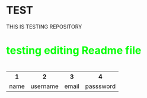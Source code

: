 # TEST
THIS IS TESTING REPOSITORY
<h1 style="color:#0F0;" > testing editing Readme file <h1>
<table>
  <tr>
    <th>1</th>
    <th>2</th>
    <th>3</th>
    <th>4</th>
  </tr>
  <tr>
    <td>name</td>
    <td>username</td>
    <td>email</td>
    <td>passsword</td>
  </tr>
</table>
